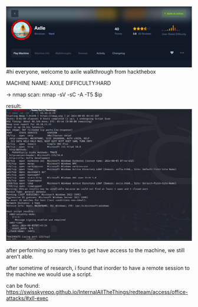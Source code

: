 
![machine logo](<machine logo-1.png>)
#hi everyone, welcome to axile walkthrough from hackthebox

MACHINE NAME: AXILE
DIFFICULTY:HARD

-> nmap scan: nmap -sV -sC -A -T5 $ip

result:
![nmap scan](<nmap scan-1.png>)


after performing so many tries to get have access to the machine, we still aren't able.

after sometime of research, i found that inorder to have a remote session to the machine we would use a script.

can be found: https://swisskyrepo.github.io/InternalAllTheThings/redteam/access/office-attacks/#xll-exec

